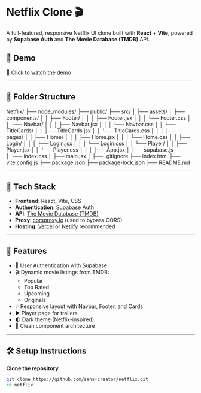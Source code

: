 # Netflix Clone 🎬

A full-featured, responsive Netflix UI clone built with **React** + **Vite**, powered by **Supabase Auth** and **The Movie Database (TMDB)** API.

## 🚀 Demo

🎥 [Click to watch the demo](https://drive.google.com/file/d/1tc1JikOYTfb8TsuPv_rSDrapOSbfgHGc/view?usp=sharing)

---

## 📂 Folder Structure
Netflix/
├── node_modules/
├── public/
├── src/
│   ├── assets/
│   ├── components/
│   │   ├── Footer/
│   │   │   ├── Footer.jsx
│   │   │   └── Footer.css
│   │   ├── Navbar/
│   │   │   ├── Navbar.jsx
│   │   │   └── Navbar.css
│   │   └── TitleCards/
│   │       ├── TitleCards.jsx
│   │       └── TitleCards.css
│   │
│   ├── pages/
│   │   ├── Home/
│   │   │   ├── Home.jsx
│   │   │   └── Home.css
│   │   ├── Login/
│   │   │   ├── Login.jsx
│   │   │   └── Login.css
│   │   └── Player/
│   │       ├── Player.jsx
│   │       └── Player.css
│   │
│   ├── App.jsx
│   ├── supabase.js  
│   ├── index.css
│   ├── main.jsx
│
├── .gitignore
├── index.html
├── vite.config.js
├── package.json
├── package-lock.json
├── README.md


---

## 🔧 Tech Stack

- **Frontend**: React, Vite, CSS
- **Authentication**: Supabase Auth
- **API**: [The Movie Database (TMDB)](https://www.themoviedb.org/documentation/api)
- **Proxy**: [corsproxy.io](https://corsproxy.io/) (used to bypass CORS)
- **Hosting**: [Vercel](https://vercel.com/) or [Netlify](https://netlify.com/) recommended

---

## 🧠 Features

- 🔐 User Authentication with Supabase
- 🎬 Dynamic movie listings from TMDB:
  - Popular
  - Top Rated
  - Upcoming
  - Originals
- 💡 Responsive layout with Navbar, Footer, and Cards
- ▶️ Player page for trailers
- 🌓 Dark theme (Netflix-inspired)
- 🧼 Clean component architecture

---

## 🛠️ Setup Instructions

 **Clone the repository**
   ```bash
   git clone https://github.com/sans-creator/netflix.git
   cd netflix
